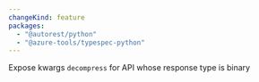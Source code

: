 ```yaml
---
changeKind: feature
packages:
  - "@autorest/python"
  - "@azure-tools/typespec-python"
---
```


Expose kwargs `decompress` for API whose response type is binary